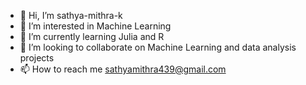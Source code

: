 - 👋 Hi, I’m sathya-mithra-k
- 👀 I’m interested in Machine Learning
- 🌱 I’m currently learning Julia and R
- 💞️ I’m looking to collaborate on Machine Learning and data analysis projects
- 📫 How to reach me sathyamithra439@gmail.com
  

<!---
sathya-mithra-k/sathya-mithra-k is a ✨ special ✨ repository because its `README.md` (this file) appears on your GitHub profile.
You can click the Preview link to take a look at your changes.
--->

